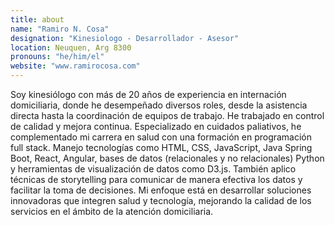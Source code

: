 ```yaml
---
title: about
name: "Ramiro N. Cosa"
designation: "Kinesiologo - Desarrollador - Asesor"
location: Neuquen, Arg 8300
pronouns: "he/him/el"
website: "www.ramirocosa.com"
---
```


Soy kinesiólogo con más de 20 años de experiencia en internación domiciliaria, donde he desempeñado diversos roles, desde la asistencia directa hasta la coordinación de equipos de trabajo. He trabajado en control de calidad y mejora continua. Especializado en cuidados paliativos, he complementado mi carrera en salud con una formación en programación full stack. Manejo tecnologías como HTML, CSS, JavaScript, Java Spring Boot, React, Angular, bases de datos (relacionales y no relacionales) Python y herramientas de visualización de datos como D3.js. También aplico técnicas de storytelling para comunicar de manera efectiva los datos y facilitar la toma de decisiones. Mi enfoque está en desarrollar soluciones innovadoras que integren salud y tecnología, mejorando la calidad de los servicios en el ámbito de la atención domiciliaria.

